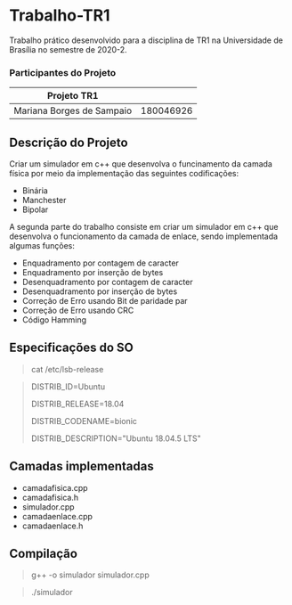# Trabalho-TR1

Trabalho prático desenvolvido para a disciplina de TR1 na Universidade de Brasília no semestre de 2020-2.

### Participantes do Projeto 

|Projeto TR1|  |
|--|--|
| Mariana Borges de Sampaio|  180046926 |

## Descrição do Projeto

Criar um simulador em c++ que desenvolva o funcinamento da camada física por meio da implementação das seguintes codificações:
- Binária
- Manchester 
- Bipolar

A segunda parte do trabalho consiste em criar um simulador em c++ que desenvolva o funcionamento da camada de enlace, sendo implementada algumas funções:

- Enquadramento por contagem de caracter 
- Enquadramento por inserção de bytes
- Desenquadramento por contagem de caracter
- Desenquadramento por inserção de bytes
- Correção de Erro usando Bit de paridade par
- Correção de Erro usando CRC
- Código Hamming 

## Especificações do SO 

> cat /etc/lsb-release

> DISTRIB_ID=Ubuntu
> 
> DISTRIB_RELEASE=18.04
> 
> DISTRIB_CODENAME=bionic
> 
> DISTRIB_DESCRIPTION="Ubuntu 18.04.5 LTS"
> 


## Camadas implementadas

- camadafisica.cpp
- camadafisica.h
- simulador.cpp
- camadaenlace.cpp
- camadaenlace.h

## Compilação 

> g++ -o simulador simulador.cpp

> ./simulador

